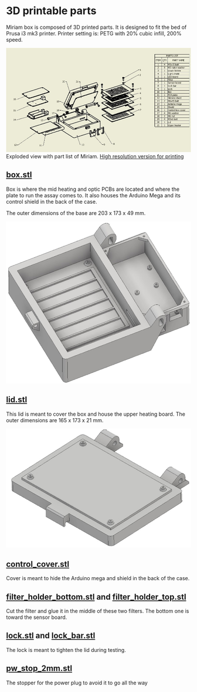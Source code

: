 # 3D printable parts

Miriam box is composed of 3D printed parts. It is designed to fit the bed of Prusa i3 mk3 printer.
Printer setting is: PETG with 20% cubic infill, 200% speed.

![](Miriam_exploded_view.jpg)
Exploded view with part list of Miriam. [High resolution version for printing](Miriam_exploded_view.pdf)

## [box.stl](box.stl)

Box is where the mid heating and optic PCBs are located and where the plate to run the assay comes to. It also houses the Arduino Mega and its control shield in the back of the case. 

The outer dimensions of the base are 203 x 173 x 49 mm.

![](Miriam_box.jpg)

## [lid.stl](lid.stl)

This lid is meant to cover the box and house the upper heating board. The outer dimensions are 165 x 173 x 21 mm.

![](Miriam_lid.jpg)

## [control_cover.stl](control_cover.stl)

Cover is meant to hide the Arduino mega and shield in the back of the case. 

## [filter_holder_bottom.stl](filter_holder_bottom.stl) and [filter_holder_top.stl](filter_holder_top.stl)

Cut the filter and glue it in the middle of these two filters. The bottom one is toward the sensor board.

## [lock.stl](lock.stl) and [lock_bar.stl](lock_bar.stl)

The lock is meant to tighten the lid during testing.

## [pw_stop_2mm.stl](pw_stop_2mm.stl)

The stopper for the power plug to avoid it to go all the way 




